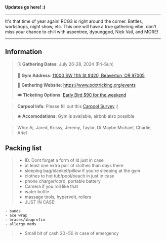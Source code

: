 <!-- # Rose City Gathering 3 Field Trip -->

**Updates go here! :)**

---

It's that time of year again! RCG3 is right around the corner. Battles, workshops, night show, etc. This one will have a true gathering vibe, don't miss your chance to chill with aspentree, dyounggod, Nick Vail, and MORE!

---

## Information

> 🗓️ **Gathering Dates**: July 26-28, 2024 (Fri-Sun)
>
> 🧭 **Gym Address**: [11000 SW 11th St #420, Beaverton, OR 97005](https://maps.app.goo.gl/hW1TofDNsL7oW3k77)
>
> 🔗 **Gathering Website**: https://www.pdxtricking.org/events
>
> 🎟️ **Ticketing Options**: [Early Bird $90 for the weekend](https://www.pdxtricking.org/bounties)

> **Carpool Info**: Please fill out this [Carpool Survey](../forms/pdx/rcg24.html) :)

> 🛎️ **Accomodations**: Gym is available, airbnb also possible

> Who: Aj, Jared, Krissy, Jeremy, Taylor, Di
> Maybe Michael, Charlie, Ariel

## Packing list

> - ID. Dont forget a form of Id just in case
> - at least one extra pair of clothes than days there
> - sleeping bag/blanket/pillow if you're sleeping at the gym
> - clothes to hot tub/pool/beach in just in case
> - phone charger/cord, portable battery
> - Camera if you roll like that
> - water bottle
> - massage tools, hypervolt, rollers
> - JUST IN CASE:

    - bands
    - ace wrap
    - braces/ibuprofin
    - allergy meds

> - Small bit of cash $20-$50 in case of emergency
